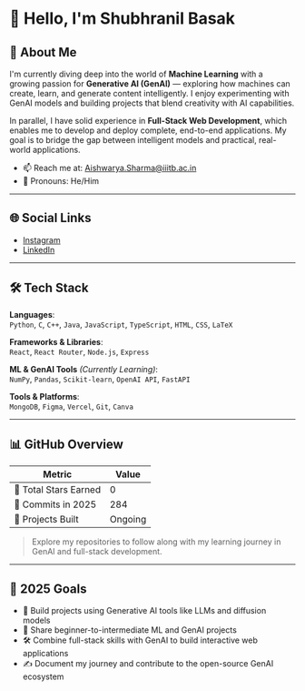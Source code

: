 # 👋 Hello, I'm Shubhranil Basak

## 🧠 About Me
I'm currently diving deep into the world of **Machine Learning** with a growing passion for **Generative AI (GenAI)** — exploring how machines can create, learn, and generate content intelligently. I enjoy experimenting with GenAI models and building projects that blend creativity with AI capabilities.

In parallel, I have solid experience in **Full-Stack Web Development**, which enables me to develop and deploy complete, end-to-end applications. My goal is to bridge the gap between intelligent models and practical, real-world applications.

- 📫 Reach me at: [Aishwarya.Sharma@iiitb.ac.in](mailto:Aishwarya.Sharma@iiitb.ac.in)  
- 🧭 Pronouns: He/Him  

---

## 🌐 Social Links
- [Instagram](https://www.instagram.com/aishh_1102/)
- [LinkedIn](https://www.linkedin.com/in/aishwarya-sharma-a0316a306/)

---

## 🛠 Tech Stack

**Languages**:  
`Python`, `C`, `C++`, `Java`, `JavaScript`, `TypeScript`, `HTML`, `CSS`, `LaTeX`

**Frameworks & Libraries**:  
`React`, `React Router`, `Node.js`, `Express`

**ML & GenAI Tools** *(Currently Learning)*:  
`NumPy`, `Pandas`, `Scikit-learn`, `OpenAI API`, `FastAPI`

**Tools & Platforms**:  
`MongoDB`, `Figma`, `Vercel`, `Git`, `Canva`

---

## 📊 GitHub Overview

| Metric | Value |
|--------|-------|
| 🔸 Total Stars Earned | 0 |
| 🔸 Commits in 2025    | 284 |
| 🔸 Projects Built     | Ongoing |

> Explore my repositories to follow along with my learning journey in GenAI and full-stack development.

---

## 🧭 2025 Goals
- 🤖 Build projects using Generative AI tools like LLMs and diffusion models  
- 📘 Share beginner-to-intermediate ML and GenAI projects  
- 🛠 Combine full-stack skills with GenAI to build interactive web applications  
- ✍️ Document my journey and contribute to the open-source GenAI ecosystem  
